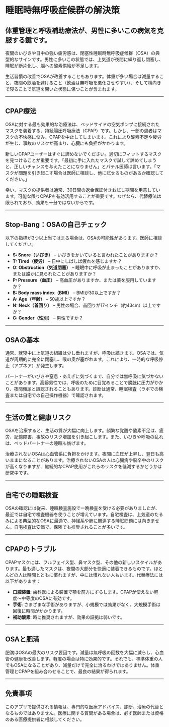 # 睡眠時無呼吸症候群の解決策

## 体重管理と呼吸補助療法が、男性に多いこの病気を克服する鍵です。

夜間のいびきや日中の強い疲労感は、閉塞性睡眠時無呼吸症候群（OSA）の典型的なサインです。男性に多いこの状態では、上気道が夜間に繰り返し閉塞し、睡眠が断片化し、脳への酸素供給が不足します。

生活習慣の改善でOSAが改善することもあります。体重が多い場合は減量すること、夜間の飲酒を避けること（飲酒は無呼吸を悪化させやすい）、そして横向きで寝ることで気道を開いた状態に保つことが含まれます。

---

## CPAP療法

OSAに対する最も効果的な治療法は、ベッドサイドの空気ポンプに接続されたマスクを装着する、持続陽圧呼吸療法（CPAP）です。しかし、一部の患者はマスクの不快感に悩み、CPAPを中止してしまいます。これにより酸素不足や疲労が生じ、事故のリスクが高まり、心臓にも負担がかかります。

新しいCPAPユーザーはすぐに諦めないでください。適切にフィットするマスクを見つけることが重要です。「最初に手に入れたマスクで試して諦めてしまうと、正しいチャンスを与えたことになりません」とパテル医師は言います。「マスクが問題を引き起こす場合は医師に相談し、他に試せるものがあるか確認してください。」

幸い、マスクの提供者は通常、30日間の返金保証付きお試し期間を用意しています。可能な限りCPAPを有効活用することが重要です。なぜなら、代替療法は限られており、効果も十分ではないからです。

---

## Stop-Bang：OSAの自己チェック

以下の指標が3つ以上当てはまる場合は、OSAの可能性があります。医師に相談してください。

- **S: Snore（いびき）** – いびきをかいていると言われたことがありますか？  
- **T: Tired（疲労）** – 日中にしばしば疲れを感じますか？  
- **O: Obstruction（気道閉塞）** – 睡眠中に呼吸が止まったことがありますか、または誰かに見られたことがありますか？  
- **P: Pressure（血圧）** – 高血圧がありますか、または薬を服用していますか？  
- **B: Body mass index（BMI）** – BMIが30以上ですか？  
- **A: Age（年齢）** – 50歳以上ですか？  
- **N: Neck（首回り）** – 男性の場合、首回りが17インチ（約43cm）以上ですか？  
- **G: Gender（性別）** – 男性ですか？

---

## OSAの基本

通常、就寝中に上気道の組織は少し垂れますが、呼吸は続きます。OSAでは、気道が周期的に完全に閉塞し、喉の奥が塞がれます。これにより、一時的な呼吸停止（アプネア）が発生します。

パートナーがいびきや窒息・あえぎに気づくまで、自分では無呼吸に気づかないことがあります。高齢男性では、呼吸のために目覚めることで膀胱に圧力がかかり、夜間頻尿と誤認されることもあります。診断は通常、睡眠検査（ラボでの検査または自宅での自己操作機器）で確認されます。

---

## 生活の質と健康リスク

OSAを治療すると、生活の質が大幅に向上します。頻繁な覚醒や酸素不足は、疲労、記憶障害、事故のリスク増加を引き起こします。また、いびきや呼吸の乱れは、ベッドパートナーの睡眠も妨げます。

治療されないOSAは心血管系に負担をかけます。夜間に血圧が上昇し、翌日も高いままになることがあります。治療されないOSAの人は心臓病や脳卒中のリスクが高くなりますが、継続的なCPAP使用がこれらのリスクを低減するかどうかは研究中です。

---

## 自宅での睡眠検査

OSAの確認には従来、睡眠検査施設で一晩検査を受ける必要がありましたが、最近では自宅で検査機器を使うことが増えています。自宅検査は、上気道のたるみによる典型的なOSAに最適で、神経系や肺に関連する睡眠問題には向きません。自宅検査は安価で、保険でも推奨されることが多いです。

---

## CPAPのトラブル

CPAPマスクには、フルフェイス型、鼻マスク型、その他の新しいスタイルがあります。最も適したマスクは、夜間の大部分を快適に装着できるものです。ほとんどの人は時間とともに慣れますが、中には慣れない人もいます。代替療法には以下があります：

- **口腔装置**: 歯科医による装置で顎を前方にずらします。CPAPが使えない軽度〜中等度のOSAに有効です。  
- **手術**: さまざまな手術がありますが、小規模では効果がなく、大規模手術は回復に時間がかかります。  
- **補助酸素**: 時に推奨されますが、効果の証拠は弱いです。

---

## OSAと肥満

肥満はOSAの最大のリスク要因です。減量は無呼吸の回数を大幅に減らし、心血管の健康を改善します。軽度の場合は特に効果的です。それでも、標準体重の人でもOSAになることがあり、減量だけで完全に治るわけではありません。体重管理とCPAPを組み合わせることで、最良の結果が得られます。

---

## 免責事項
このアプリで提供される情報は、専門的な医療アドバイス、診断、治療の代替となるものではありません。医療に関する質問がある場合は、必ず医師または資格のある医療提供者に相談してください。
